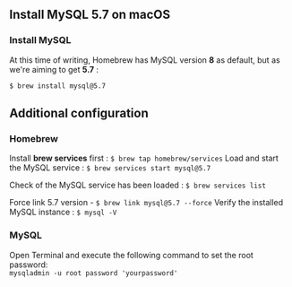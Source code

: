 ## Install MySQL 5.7 on macOS

### Install MySQL
At this time of writing, Homebrew has MySQL version **8** as default, but as we're aiming to get **5.7** :

`$ brew install mysql@5.7`

## Additional configuration
### Homebrew

Install **brew services** first : `$ brew tap homebrew/services`
Load and start the MySQL service : `$ brew services start mysql@5.7`    

Check of the MySQL service has been loaded : `$ brew services list`

Force link 5.7 version - `$ brew link mysql@5.7 --force` 
Verify the installed MySQL instance : `$ mysql -V`   

### MySQL
Open Terminal and execute the following command to set the root password:  
 `mysqladmin -u root password 'yourpassword'`  
